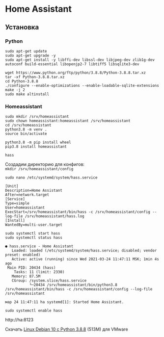 # Home Assistant

## Установка

### Python

```shell
sudo apt-get update
sudo apt-get upgrade -y
sudo apt-get install -y libffi-dev libssl-dev libjpeg-dev zlib1g-dev autoconf build-essential libopenjp2-7 libtiff5 libsqlite3-dev
```

```shell
wget https://www.python.org/ftp/python/3.8.8/Python-3.8.8.tar.xz
tar -xf Python-3.8.8.tar.xz
cd Python-3.8.8
./configure --enable-optimizations --enable-loadable-sqlite-extensions
make -j 2
sudo make altinstall
```

### Homeassistant

```shell
sudo mkdir /srv/homeassistant
sudo chown homeassistant:homeassistant /srv/homeassistant
cd /srv/homeassistant
python3.8 -m venv .
source bin/activate

python3.8 -m pip install wheel
pip3.8 install homeassistant

hass
```

Создадим директорию для конфигов:  
`mkdir /srv/homeassistant/config`


`sudo nano /etc/systemd/system/hass.service`
```
[Unit]
Description=Home Assistant
After=network.target
[Service]
Type=simple
User=homeassistant
ExecStart=/srv/homeassistant/bin/hass -c /srv/homeassistant/config --log-file /srv/homeassistant/hass.log
[Install]
WantedBy=multi-user.target
```

```shell
sudo systemctl start hass
sudo systemctl status hass
```

```shell
● hass.service - Home Assistant
   Loaded: loaded (/etc/systemd/system/hass.service; disabled; vendor preset: enabled)
   Active: active (running) since Wed 2021-03-24 11:47:11 MSK; 1min 4s ago
 Main PID: 20434 (hass)
    Tasks: 11 (limit: 2330)
   Memory: 87.5M
   CGroup: /system.slice/hass.service
           └─20434 /srv/homeassistant/bin/python3.8 /srv/homeassistant/bin/hass -c /srv/homeassistant/config --log-file /srv/homeassistant

мар 24 11:47:11 ha systemd[1]: Started Home Assistant.
```

```shell
sudo systemctl enable hass
```

http://ha:8123

Скачать [Linux Debian 10 c Python 3.8.8](https://drive.google.com/file/d/1G4rNH4cd4IR-3jY7mTdvTqqUvsps6MR3/view?usp=sharing) (513M) для VMware  
